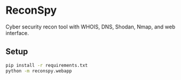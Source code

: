 # ReconSpy

Cyber security recon tool with WHOIS, DNS, Shodan, Nmap, and web interface.

## Setup
```bash
pip install -r requirements.txt
python -m reconspy.webapp
```